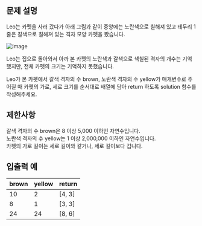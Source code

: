 ## 문제 설명

Leo는 카펫을 사러 갔다가 아래 그림과 같이 중앙에는 노란색으로 칠해져 있고 테두리 1줄은 갈색으로 칠해져 있는 격자 모양 카펫을 봤습니다.

![image](https://user-images.githubusercontent.com/107670953/200326525-5588a108-10aa-4e5d-bb7e-d5ba9f0cb468.png)

Leo는 집으로 돌아와서 아까 본 카펫의 노란색과 갈색으로 색칠된 격자의 개수는 기억했지만, 전체 카펫의 크기는 기억하지 못했습니다.

Leo가 본 카펫에서 갈색 격자의 수 brown, 노란색 격자의 수 yellow가 매개변수로 주어질 때 카펫의 가로, 세로 크기를 순서대로 배열에 담아 return 하도록 solution 함수를 작성해주세요.

## 제한사항

갈색 격자의 수 brown은 8 이상 5,000 이하인 자연수입니다.  
노란색 격자의 수 yellow는 1 이상 2,000,000 이하인 자연수입니다.  
카펫의 가로 길이는 세로 길이와 같거나, 세로 길이보다 깁니다.

## 입출력 예

| brown | yellow | return |
| ----- | ------ | ------ |
| 10    | 2      | [4, 3] |
| 8     | 1      | [3, 3] |
| 24    | 24     | [8, 6] |
